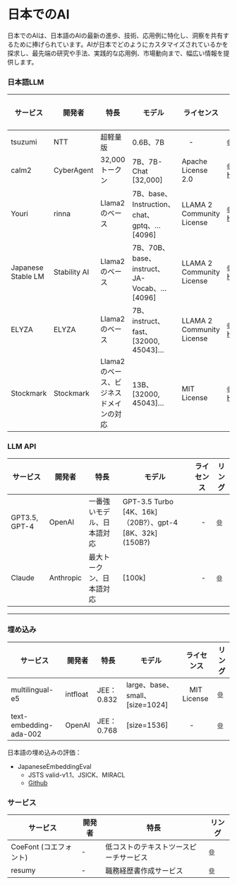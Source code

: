 # 日本でのAI

日本でのAIは、日本語のAIの最新の進歩、技術、応用例に特化し、洞察を共有するために捧げられています。AIが日本でどのようにカスタマイズされているかを探求し、最先端の研究や手法、実践的な応用例、市場動向まで、幅広い情報を提供します。

### 日本語LLM

| **サービス** | **開発者** | **特長** | モデル |ライセンス | **リング** |
|-----|-----|-----|-----|-----|-----|
| tsuzumi | NTT | 超軽量版 | 0.6B、7B |　- | [🌐](https://group.ntt/jp/magazine/blog/tsuzumi/) |
| calm2 | CyberAgent | 32,000トークン| 7B、7B-Chat [32,000] | Apache License 2.0 | [🌐](https://group.ntt/jp/magazine/blog/tsuzumi/)　[HF](https://huggingface.co/cyberagent) |
| Youri | rinna | Llama2のベース | 7B、base、Instruction、chat、gptq、… [4096] | LLAMA 2 Community License | [🌐](https://rinna.co.jp/news/2023/10/20231031.html)　[HF](https://huggingface.co/rinna) |
| Japanese Stable LM | Stability AI | Llama2のベース | 7B、70B、base、instruct、JA-Vocab、… [4096] | LLAMA 2 Community License | [🌐](https://ja.stability.ai/blog/japanese-stable-lm-beta)　[HF](https://huggingface.co/collections/stabilityai/japanese-stable-lm-654063a381a8731a1c0f13cc) |
| ELYZA | ELYZA | Llama2のベース | 7B、instruct、fast、[32000, 45043]… | LLAMA 2 Community License | [🌐](https://zenn.dev/elyza/articles/2fd451c944649d)　[HF](https://huggingface.co/elyza) |
| Stockmark | Stockmark | Llama2のベース、ビジネスドメインの対応 | 13B、[32000, 45043]… | MIT License | [🌐](https://weel.co.jp/media/stockmark-13b)　[HF](https://huggingface.co/stockmark/stockmark-13b) |

### LLM API

| **サービス** | **開発者** | **特長** | モデル |ライセンス | **リング** |
|-----|-----|-----|-----|-----|-----|
| GPT3.5, GPT-4 | OpenAI | 一番強いモデル、日本語対応 | GPT-3.5 Turbo [4K、16k]（20B?）、gpt-4 [8K、32k]　(150B?) |　- | [🌐](https://group.ntt/jp/magazine/blog/tsuzumi/) |
| Claude | Anthropic | 最大トークン、日本語対応 | [100k] |　- | [🌐](https://www.anthropic.com/index/claude-2) |

----

### 埋め込み

| **サービス** | **開発者** | **特長** | モデル |ライセンス | **リング** |
|-----|-----|-----|-----|-----|-----|
| multilingual-e5 | intfloat |  JEE：0.832 | large、base、small、 [size=1024] |　MIT License​ | [🌐](https://group.ntt/jp/magazine/blog/tsuzumi/) |
| text-embedding-ada-002 | OpenAI |  JEE：0.768 |  [size=1536] |　- | [🌐](https://platform.openai.com/docs/guides/embeddings/what-are-embeddings) |

日本語の埋め込みの評価：
- JapaneseEmbeddingEval
  - JSTS valid-v1.1、JSICK、MIRACL	
  - [Github](https://github.com/oshizo/JapaneseEmbeddingEval) 


### サービス

| **サービス** | **開発者** | **特長** | **リング** |
|-----|-----|-----|-----|
| CoeFont (コエフォント) | - | 低コストのテキストツースピーチサービス | [🌐](https://esg.coefont.cloud/) |
| resumy | - | 職務経歴書作成サービス | [🌐](https://www.resumy.ai/) |
